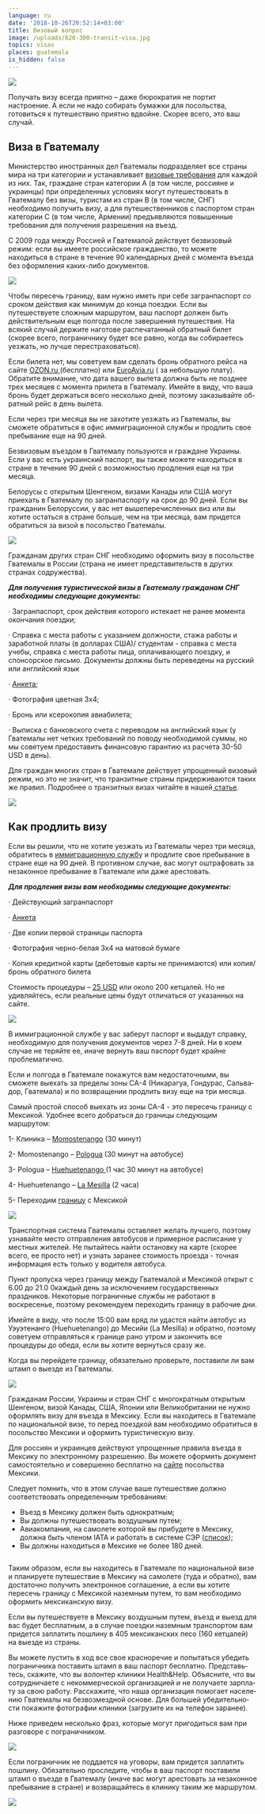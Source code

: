 ```yaml
---
language: ru
date: '2018-10-26T20:52:14+03:00'
title: Визовый вопрос
image: /uploads/820-300-transit-visa.jpg
topics: visas
places: guatemala
is_hidden: false
---
```

![](/uploads/820-300-transit-visa.jpg)

Получать визу всегда приятно – даже бюрократия не портит настроение. А если не надо собирать бумажки для посольства, готовиться к путешествию приятно вдвойне. Скорее всего, это ваш случай.



## Виза в Гватемалу



Министерство иностранных дел Гватемалы подразделяет все страны мира на три категории и устанавливает  [визовые требования](http://www.minex.gob.gt/Visor_Pagina.aspx?PaginaID=21) для каждой из них. Так, граждане стран категории А (в том числе, россияне и украинцы) при определенных условиях могут путешествовать в Гватемалу без визы, туристам из стран В (в том числе, СНГ) необходимо получить визу, а для путешественников с паспортом стран категории С (в том числе, Армении) предъявляются повышенные требования для получения разрешения на въезд.



С 2009 года между Россией и Гватемалой действует безвизовый режим: если вы имеете российское гражданство, то можете находиться в стране в течение 90 календарных дней с момента въезда без оформления каких-либо документов.

![](/uploads/adult-blur-business-1266017.jpg)

Чтобы пересечь границу, вам нужно иметь при себе загранпаспорт со сроком действия как минимум до конца поездки. Если вы путешествуете сложным маршрутом, ваш паспорт должен быть действительным еще полгода после завершения путешествия. На всякий случай держите наготове распечатанный обратный билет (скорее всего, пограничнику будет все равно, когда вы собираетесь уезжать, но лучше перестраховаться).



Если би­ле­та нет, мы со­ве­ту­ем вам сде­лать бронь об­рат­но­го рей­са на сай­те [OZON.ru ](https://www.ozon.ru/?gclid=Cj0KCQjwjbveBRDVARIsAKxH7vlHKn1eaFVKZ860yd68ad0Z26znTs2E-jfix5p0VcYY1Oe2kF9henYaAve7EALw_wcB)(бесплатно) или [Eu­roAvia.ru](https://www.euroavia.ru/) ( за небольшую плату). Обратите внимание, что дата вашего вылета должна быть не позднее трех месяцев с момента прилета в Гватемалу. Имей­те в виду, что ваша бронь бу­дет дер­жать­ся все­го несколь­ко дней, по­это­му за­ка­зы­вай­те об­рат­ный рейс в день вы­ле­та.



Если через три месяца вы не захотите уезжать из Гватемалы, вы сможете обратиться в офис иммиграционной службы и продлить свое пребывание еще на 90 дней.



Безвизовым въездом в Гватемалу пользуются и граждане Украины. Если у вас есть украинский паспорт, вы также можете находиться в стране в течение 90 дней с возможностью продления еще на три месяца.



Белорусы с открытым Шенгеном, визами Канады или США могут приехать в Гватемалу по загранпаспорту на срок до 90 дней. Если вы гражданин Белоруссии, у вас нет вышеперечисленных виз или вы хотите остаться в стране больше, чем на три месяца, вам придется обратиться за визой в посольство Гватемалы.

![](/uploads/helloquence-51716-unsplash.jpg)

Гражданам других стран СНГ необходимо оформить визу в посольстве Гватемалы в России (страна не имеет представительств в других странах содружества). 

**_Для получения туристической визы в Гватемалу гражданам СНГ необходимы следующие документы:_**



·         Загранпаспорт, cрок действия которого истекает не ранее момента окончания поездки;

·         Справка с места работы с указанием должности, стажа работы и заработной платы (в долларах США)/ студентам - справка с места учебы, справка с места работы лица, оплачивающего поездку, и спонсорское письмо. Документы должны быть переведены на русский или английский язык

·         [ Анкета](http://vand.ru/filestor/docsfortravel/gvatemala_ank.pdf);

·        Фотография цветная 3х4;

·        Бронь или ксерокопия авиабилета;

·        Выписка с  банковского счета с переводом на английский язык (у Гватемалы нет четких требований по поводу необходимой суммы, но мы советуем предоставить финансовую гарантию из расчета 30-50 USD в день).

Для граж­дан мно­гих стран в Гва­те­ма­ле дей­ству­ет упро­щен­ный ви­зо­вый ре­жим, но это не зна­чит, что тран­зит­ные стра­ны при­дер­жи­ва­ют­ся та­ких же пра­вил. Подробнее о транзитных визах читайте в нашей[ статье](https://help.he-he.org/ru/guatemala/na-chto-nuzhno-obrashat-vnimanie-pri-pokupke-biletov/).

![](/uploads/asphalt-clouds-converse-all-star-163688.jpg)

## 

## Как продлить визу



Если вы решили, что не хотите уезжать из Гватемалы через три месяца, обратитесь в [им­ми­гра­ци­он­ную служ­б](http://igm.gob.gt/)у и продлите свое пребывание в стране еще на 90 дней. В противном случае, вас могут оштрафовать за незаконное пребывание в Гватемале или даже арестовать.



**_Для продления визы вам необходимы следующие документы:_**



·         Действующий загранпаспорт

·         [Анкета](http://igm.gob.gt/wp-content/uploads/2017/08/PRORROGRA-DE-VISA-de-Visitante-o-Turista.pdf) 

·         Две копии первой страницы паспорта 

·         Фотография черно-белая 3х4 на матовой бумаге

·         Копия кредитной карты (дебетовые карты не принимаются) или копия/бронь обратного билета



Стоимость процедуры –  [25 USD](http://igm.gob.gt/tarifas-extranjeria/)  или около 200 кетцалей. Но не удивляйтесь, если  реальные цены будут отличаться от указанных на сайте.

![](/uploads/dsc04279.jpg)



В иммиграционной службе у вас заберут паспорт и выдадут справку, необходимую для получения документов через 7-8 дней. Ни в коем случае не теряйте ее, иначе вернуть ваш паспорт будет крайне проблематично.



Если и полгода в Гватемале покажутся вам недостаточными, вы сможете вы­ехать за пределы зоны СА-4 (Ни­ка­ра­гуа, Гон­ду­рас, Саль­ва­дор, Гва­те­ма­ла) и по возвращении продлить визу еще на три месяца.



Са­мый про­стой спо­соб вы­ехать из зоны СА-4 - это пе­ре­сечь гра­ни­цу с Мек­си­кой. Удобнее всего добраться до границы следующим маршрутом:

1-      Клиника – [Momostenango](https://www.google.ru/maps?newwindow=1&q=Momostenango&um=1&ie=UTF-8&sa=X&ved=0ahUKEwjO0MjBgZreAhUDLVAKHaGYCbkQ_AUIDigB) (30 минут)

2-      Momostenango – [Pologua](https://www.google.ru/maps/place/%D0%9F%D0%BE%D0%BB%D0%BE%D0%B3%D1%83%D0%B0,+%D0%93%D0%B2%D0%B0%D1%82%D0%B5%D0%BC%D0%B0%D0%BB%D0%B0/@15.0353054,-91.5051025,15z/data=!3m1!4b1!4m5!3m4!1s0x858c1fe8d7f978bd:0x9ce50d35934fce32!8m2!3d15.0347782!4d-91.4954523) (30 минут на автобусе)

3-      Pologua – [Huehuetenango ](https://www.google.ru/maps/place/%D0%A3%D0%B5%D1%83%D0%B5%D1%82%D0%B5%D0%BD%D0%B0%D0%BD%D0%B3%D0%BE,+%D0%93%D0%B2%D0%B0%D1%82%D0%B5%D0%BC%D0%B0%D0%BB%D0%B0/@15.3184231,-91.5286819,13z/data=!3m1!4b1!4m5!3m4!1s0x858c15daedfe88ed:0xa58868600c7d496!8m2!3d15.320133!4d-91.4700395)(1 час 30 минут на автобусе)

4-      Huehuetenango – [La Mesilla](https://www.google.ru/maps/place/%D0%9B%D0%B0+%D0%9C%D0%B5%D1%81%D0%B8%D1%8F,+%D0%93%D0%B2%D0%B0%D1%82%D0%B5%D0%BC%D0%B0%D0%BB%D0%B0/@15.6404618,-91.9814765,17z/data=!3m1!4b1!4m5!3m4!1s0x858daf7a0475d6bf:0x6a60687280afb2e1!8m2!3d15.6397021!4d-91.9795897) (2 часа)

5-      Переходим [границу](https://www.google.ru/maps/place/Frontera+La+Mesilla/@15.6433394,-91.9873218,17z/data=!3m1!4b1!4m5!3m4!1s0x858daf7a51ba6c39:0xe4ff4cdfb514f251!8m2!3d15.6433394!4d-91.9851331?shorturl=1) с Мексикой

![](/uploads/снимок-экрана-2017-12-22-в-15.23.00.png)

Транспортная система Гватемалы оставляет желать лучшего, поэтому узнавайте место отправления автобусов  и примерное расписание  у местных жителей. Не пытайтесь найти остановку на карте (скорее всего, ее просто нет) и узнать заранее стоимость проезда - точная информация есть только у водителя автобуса.

Пункт пропуска через границу между Гватемалой и Мексикой открыт с 6.00 до 21.0 0каждый день за исключением государственных праздников. Некоторые пограничные службы не работают в воскресенье, поэтому рекомендуем переходить границу в рабочие дни.

Имейте в виду, что после 15:00 вам вряд ли удастся найти автобус из Уэуэтенанго (Huehuetenango) до Месийи (La Mesilla) и обратно, поэтому советуем отправляться к границе рано утром и закончить все процедуры до обеда, если вы хотите вернуться сразу же.

Когда вы перейдете границу,  обязательно проверьте, поставили ли вам штамп о выезде из Гватемалы.

![](/uploads/zagranpasport-po-vremennoy-registracii.png)

Гражданам России, Украины и стран СНГ c многократным открытым Шенгеном, визой Канады, США, Японии или Великобритании не нужно оформлять визу для въезда в Мексику. Если вы находитесь в Гватемале по национальной визе, то перед поездкой вам необходимо обратиться в посольство Мексики и оформить туристическую визу.



Для россиян и украинцев действуют упрощенные правила въезда в Мексику по электронному разрешению. Вы можете оформить документ самоcтоятельно и совершенно бесплатно на [сайте](https://www.inm.gob.mx/sae/publico/ru/solicitud.html) посольства Мексики. 

Следует помнить, что в этом случае ваше путешествие должно соответствовать определенным требованиям:

* Въезд в Мексику должен быть однократным;
* Вы должны путешествовать воздушным путем;
* Авиакомпания, на самолете которой вы прибудете в Мексику, должна быть членом IATA и работать в системе СЭР ([список](https://www.iata.org/about/members/Pages/airline-list.aspx?All=true));
* Вы должны находиться в Мексике не более 180 дней.

![]()

Таким образом, если вы находитесь в Гватемале по национальной визе и планируете путешествие в Мексику на самолете (туда и обратно), вам достаточно получить электронное соглашение, а если вы хотите пересечь границу с Мексикой наземным путем, то вам необходимо оформить мексиканскую визу.



Если вы путешествуете в Мексику воздушным путем, въезд и выезд для вас будет бесплатным, а в случае поездки наземным транспортом вам придется  заплатить  пошлину в 405 мексиканских песо (160 кетцалей) на выезде из страны.



Вы можете пустить в ход все свое красноречие и попытаться убедить пограничника поставить штамп в ваш паспорт бесплатно. Пред­ставь­тесь, ска­жи­те, что вы во­лон­тер кли­ни­ки Health&Help. Объ­яс­ни­те, что вы со­труд­ни­ча­е­те с неком­мер­че­ской ор­га­ни­за­ци­ей и не по­лу­ча­е­те зар­пла­ту за свою ра­бо­ту. Расскажите, что наша ор­га­ни­за­ция по­мо­га­ет на­се­ле­нию Гва­те­ма­лы на без­воз­мезд­ной ос­но­ве. Для боль­шей убе­ди­тель­но­сти по­ка­жи­те фо­то­гра­фии кли­ни­ки (за­гру­зи­те их на те­ле­фон за­ра­нее).

 

Ниже приведем несколько фраз, которые могут пригодиться вам при разговоре с пограничником.

![](/uploads/фразы-граница..jpg)

Если пограничник не поддается на уговоры, вам придется заплатить пошлину. Обязательно проследите, чтобы в ваш паспорт поставили штамп о въезде в Гватемалу (иначе вас могут арестовать за незаконное пребывание в стране) и возвращайтесь в клинику таким же маршрутом.



![](/uploads/main-qimg-6abbe60c98fad537ab0aa9c2e1632867-c-1-.jpeg)
